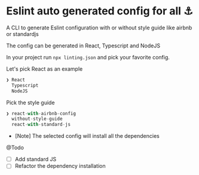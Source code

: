 # Eslint auto generated config for all ⚓

A CLI to generate Eslint configuration with or without style guide like airbnb or standardjs

The config can be generated in React, Typescript and NodeJS

In your project run `npx linting.json` and pick your favorite config.

Let's pick React as an example
```javascript
❯ React
  Typescript 
  NodeJS 
```
Pick the style guide
```javascript
❯ react-with-airbnb-config 
  without-style-guide 
  react-with-standard-js 
```

* [Note] The selected config will install all the dependencies


@Todo
- [ ] Add standard JS
- [ ] Refactor the dependency installation
